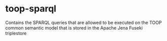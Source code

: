 # toop-sparql
Contains the SPARQL queries that are allowed to be executed on the TOOP common semantic model that is stored in the Apache Jena Fuseki triplestore
